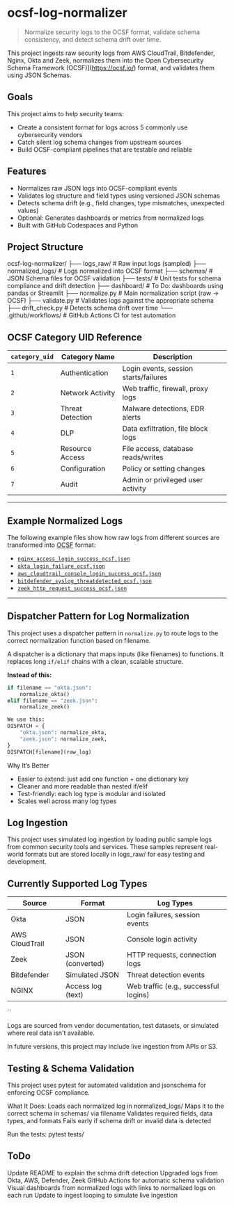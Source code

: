 # ocsf-log-normalizer

> Normalize security logs to the OCSF format, validate schema consistency, and detect schema drift over time.

This project ingests raw security logs from  AWS CloudTrail, Bitdefender, Nginx, Okta and Zeek, normalizes them into the Open Cybersecurity Schema Framework (OCSF)](https://ocsf.io/) format, and validates them using JSON Schemas.

## Goals

This project aims to help security teams:

- Create a consistent format for logs across 5 commonly use cybersecurity vendors
- Catch silent log schema changes from upstream sources
- Build OCSF-compliant pipelines that are testable and reliable

## Features

- Normalizes raw JSON logs into OCSF-compliant events
- Validates log structure and field types using versioned JSON schemas
- Detects schema drift (e.g., field changes, type mismatches, unexpected values)
- Optional: Generates dashboards or metrics from normalized logs
- Built with GitHub Codespaces and Python

## Project Structure
ocsf-log-normalizer/
├── logs_raw/               # Raw input logs (sampled)
├── normalized_logs/        # Logs normalized into OCSF format
├── schemas/                # JSON Schema files for OCSF validation
├── tests/                  # Unit tests for schema compliance and drift detection
├── dashboard/              # To Do: dashboards using pandas or Streamlit
├── normalize.py            # Main normalization script (raw → OCSF)
├── validate.py             # Validates logs against the appropriate schema
├── drift_check.py          # Detects schema drift over time
└── .github/workflows/      # GitHub Actions CI for test automation


## OCSF Category UID Reference

| `category_uid` | Category Name       | Description                             |
|----------------|---------------------|-----------------------------------------|
| `1`            | Authentication      | Login events, session starts/failures   |
| `2`            | Network Activity    | Web traffic, firewall, proxy logs       |
| `3`            | Threat Detection    | Malware detections, EDR alerts          |
| `4`            | DLP                 | Data exfiltration, file block logs      |
| `5`            | Resource Access     | File access, database reads/writes      |
| `6`            | Configuration       | Policy or setting changes               |
| `7`            | Audit               | Admin or privileged user activity       |

---

## Example Normalized Logs

The following example files show how raw logs from different sources are transformed into [OCSF](https://schema.ocsf.io/) format:

- [`nginx_access_login_success_ocsf.json`](normalized_logs/nginx_access_login_success_ocsf.json)
- [`okta_login_failure_ocsf.json`](normalized_logs/okta_login_failure_ocsf.json)
- [`aws_cloudtrail_console_login_success_ocsf.json`](normalized_logs/aws_cloudtrail_console_login_success_ocsf.json)
- [`bitdefender_syslog_threatdetected_ocsf.json`](normalized_logs/bitdefender_syslog_threatdetected_ocsf.json)
- [`zeek_http_request_success_ocsf.json`](normalized_logs/zeek_http_request_success_ocsf.json)

---

## Dispatcher Pattern for Log Normalization

This project uses a dispatcher pattern in `normalize.py` to route logs to the correct normalization function based on filename.

A dispatcher is a dictionary that maps inputs (like filenames) to functions. It replaces long `if/elif` chains with a clean, scalable structure.

**Instead of this:**
```python
if filename == "okta.json":
    normalize_okta()
elif filename == "zeek.json":
    normalize_zeek()

We use this:
DISPATCH = {
    "okta.json": normalize_okta,
    "zeek.json": normalize_zeek,
}
DISPATCH[filename](raw_log)
```

Why It’s Better
- Easier to extend: just add one function + one dictionary key
- Cleaner and more readable than nested if/elif
- Test-friendly: each log type is modular and isolated
- Scales well across many log types

## Log Ingestion
This project uses simulated log ingestion by loading public sample logs from common security tools and services. These samples represent real-world formats but are stored locally in logs_raw/ for easy testing and development.


## Currently Supported Log Types

| Source         | Format            | Log Types                             |
|----------------|-------------------|----------------------------------------|
| Okta           | JSON              | Login failures, session events         |
| AWS CloudTrail | JSON              | Console login activity                 |
| Zeek           | JSON (converted)  | HTTP requests, connection logs         |
| Bitdefender    | Simulated JSON    | Threat detection events                |
| NGINX          | Access log (text) | Web traffic (e.g., successful logins)  |
``



Logs are sourced from vendor documentation, test datasets, or simulated where real data isn't available.

In future versions, this project may include live ingestion from APIs or S3.

## Testing & Schema Validation

This project uses pytest for automated validation and jsonschema for enforcing OCSF compliance.

What It Does:
Loads each normalized log in normalized_logs/
Maps it to the correct schema in schemas/ via filename
Validates required fields, data types, and formats
Fails early if schema drift or invalid data is detected

Run the tests:
pytest tests/

 ## ToDo

 Update README to explain the schma drift detection
 Upgraded logs from Okta, AWS, Defender, Zeek
 GitHub Actions for automatic schema validation
 Visual dashboards from normalized logs with links to normalized logs on each run
 Update to ingest looping to simulate live ingestion